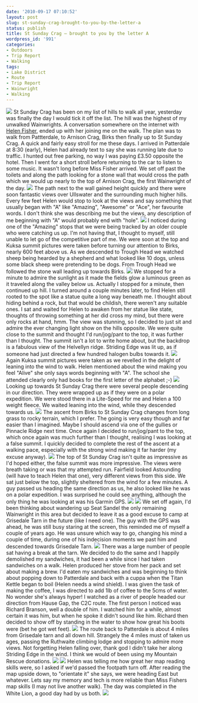 ```yaml
---
date: '2010-09-17 07:10:52'
layout: post
slug: st-sunday-crag-brought-to-you-by-the-letter-a
status: publish
title: St Sunday Crag – brought to you by the letter A
wordpress_id: '991'
categories:
- Outdoors
- Trip Report
- Walking
tags:
- Lake District
- Route
- Trip Report
- Wainwright
- Walking
---
```


[![](http://www.stevenhorner.com/wp-content/uploads/2010/09/St-Sunday-Crag-September-2010-053.jpg)](http://www.stevenhorner.com/wp-content/uploads/2010/09/St-Sunday-Crag-September-2010-053.jpg) St Sunday Crag has been on my list of hills to walk all year, yesterday was finally the day I would tick it off the list. The hill was the highest of my unwalked Wainwrights. A conversation somewhere on the internet with [Helen Fisher](http://helenswonderings.blogspot.com/), ended up with her joining me on the walk. The plan was to walk from Pattterdale, to Arnison Crag, Birks then finally up to St Sunday Crag. A quick and fairly easy stroll for me these days. I arrived in Patterdale at 8:30 (early), Helen had already text to say she was running late due to traffic. I hunted out free parking, no way I was paying £3.50 opposite the hotel. Then I went for a short stroll before returning to the car to listen to some music. It wasn't long before Miss Fisher arrived. We set off past the toilets and along the path looking for a stone wall that would cross the path which we would up nearly to the top of Arnison Crag, the first Wainwright of the day. [![](http://lh6.ggpht.com/_mwiBNuCX3e4/TJKH-53I4SI/AAAAAAAAVD8/klBYyXNm_1o/s400/St%20Sunday%20Crag%20September%202010%20005.JPG)](http://picasaweb.google.com/lh/photo/3SSXZWBwuF6ovOcFEGchdg?feat=embedwebsite) The path next to the wall gained height quickly and there were soon fantastic views over Ullswater and the surrounding much higher hills. Every few feet Helen would stop to look at the views and say something that usually began with "A" like "Amazing", "Awesome" or "Ace", her favourite words. I don't think she was describing me but the views, any description of me beginning with "A" would probably end with "hole". [![](http://lh3.ggpht.com/_mwiBNuCX3e4/TJKK6fZfXWI/AAAAAAAAVFM/SlFa204Hf0g/s400/St%20Sunday%20Crag%20September%202010%20011.JPG)](http://picasaweb.google.com/lh/photo/2zihxoTKCL5AAN3oqCanzw?feat=embedwebsite) I noticed during one of the "Amazing" stops that we were being tracked by an older couple who were catching us up. I'm not having that, I thought to myself, still unable to let go of the competitive part of me. We were soon at the top and Kuksa summit pictures were taken before turning our attention to Birks, nearly 600 feet above us. As we descended to Trough Head we watched sheep being hearded by a shepherd and what looked like 10 dogs, unless some black sheep were pretending to be dogs. From Trough Head we followed the stone wall leading up towards Birks. [![](http://lh3.ggpht.com/_mwiBNuCX3e4/TJKQ8AqAKWI/AAAAAAAAVH0/IlpALs8VFbo/s400/St%20Sunday%20Crag%20September%202010%20025.JPG)](http://picasaweb.google.com/lh/photo/1Xwx9tciMnIyIj9mxwsmpA?feat=embedwebsite) We stopped for a minute to admire the sunlight as it made the fields glow a luminous green as it traveled along the valley below us. Actually I stopped for a minute, then continued up hill. I turned around a couple minutes later, to find Helen still rooted to the spot like a statue quite a long way beneath me. I thought about hiding behind a rock, but that would be childish, there weren't any suitable ones. I sat and waited for Helen to awaken from her statue like state, thoughts of throwing something at her did cross my mind, but there were only rocks at hand, hmm. The view was stunning, so I decided to just sit and admire the ever changing light show on the hills opposite. We were quite close to the summit and thought I'd run/jog/pant to the top, it was further than I thought. The summit isn't a lot to write home about, but the backdrop is a fabulous view of the Helvellyn ridge. Striding Edge was lit up, as if someone had just directed a few hundred halogen bulbs towards it. [![](http://lh5.ggpht.com/_mwiBNuCX3e4/TJKW_tCQgTI/AAAAAAAAVKU/LXmV7K2VKC0/s400/St%20Sunday%20Crag%20September%202010%20038.JPG)](http://picasaweb.google.com/lh/photo/hR_XiAE_7oQPmt9xo3PE4g?feat=embedwebsite) Again Kuksa summit pictures were taken as we revelled in the delight of leaning into the wind to walk. Helen mentioned about the wind making you feel "Alive" she only says words beginning with "A". The school she attended clearly only had books for the first letter of the alphabet ;-) [![](http://lh3.ggpht.com/_mwiBNuCX3e4/TJKXg6flnII/AAAAAAAAVKg/h0ZjEPQjYOo/s400/St%20Sunday%20Crag%20September%202010%20039.JPG)](http://picasaweb.google.com/lh/photo/nLVT3HDN5lzLllgCNsNlRg?feat=embedwebsite) Looking up towards St Sunday Crag there were several people descending in our direction. They were wrapped up as if they were on a polar expedition. We were stood there in a Lite-Speed for me and Helen a 100 weight fleece. We waited leaning into the wind, while they descended towards us. [![](http://lh6.ggpht.com/_mwiBNuCX3e4/TJKfa4dQ5oI/AAAAAAAAVN4/ovaKM0UEQEw/s400/St%20Sunday%20Crag%20September%202010%20056.JPG)](http://picasaweb.google.com/lh/photo/smOfrvdbE-IOl8OFnpRJyw?feat=embedwebsite) The ascent from Birks to St Sunday Crag changes from long grass to rocky terrain, which I prefer. The going is very easy though and far easier than I imagined. Maybe I should ascend via one of the gullies or Pinnacle Ridge next time. Once again I decided to run/jog/pant to the top, which once again was much further than I thought, realising I was looking at a false summit. I quickly decided to complete the rest of the ascent at a walking pace, especially with the strong wind making it far harder (my excuse anyway). [![](http://lh3.ggpht.com/_mwiBNuCX3e4/TJKjDu82eJI/AAAAAAAAVPc/HF3G0T1sWPY/s400/St%20Sunday%20Crag%20September%202010%20064.JPG)](http://picasaweb.google.com/lh/photo/D3UAor39SHFH90ZVrh9v0g?feat=embedwebsite) The top of St Sunday Crag isn't quite as impressive as I'd hoped either, the false summit was more impressive. The views were breath taking or was that my attempted run. Fairfield looked Astounding (will have to teach Helen that one), very different views from this side. We sat just below the top, slightly sheltered from the wind for a few minutes. A guy passed us heading the same direction as us, he also looked like he was on a polar expedition. I was surprised he could see anything, although the only thing he was looking at was his Garmin GPS. [![](http://lh4.ggpht.com/_mwiBNuCX3e4/TJKlgFX558I/AAAAAAAAVQg/M1g7X0IcZss/s400/St%20Sunday%20Crag%20September%202010%20070.JPG)](http://picasaweb.google.com/lh/photo/_hkSML0ZGq__0Lmuo3fGfg?feat=embedwebsite) [![](http://lh4.ggpht.com/_mwiBNuCX3e4/TJKnUW3INII/AAAAAAAAVRQ/wFaRjHmHct8/s400/St%20Sunday%20Crag%20September%202010%20074.JPG)](http://picasaweb.google.com/lh/photo/zYrFgl7BqGIwHvU5opPNUQ?feat=embedwebsite) We set off again, I'd been thinking about wandering up Seat Sandel the only remaining Wainwright in this area but decided to leave it as a good excuse to camp at Grisedale Tarn in the future (like I need one). The guy with the GPS was ahead, he was still busy staring at the screen, this reminded me of myself a couple of years ago. He was unsure which way to go, changing his mind a couple of time, during one of his indecision moments we past him and descended towards Grisedale Tarn. [![](http://lh4.ggpht.com/_mwiBNuCX3e4/TJKoLNGRvkI/AAAAAAAAVRo/kB_fDOdPP4Q/s400/St%20Sunday%20Crag%20September%202010%20076.JPG)](http://picasaweb.google.com/lh/photo/9hmuseP_9rA0leOrTNQhqw?feat=embedwebsite) There was a large number of people sat having a break at the tarn. We decided to do the same and I happily demolished my sandwiches, it had been a while since I had taken sandwiches on a walk. Helen produced her stove from her pack and set about making a brew. I'd eaten my sandwiches and was beginning to think about popping down to Patterdale and back with a cuppa when the Titan Kettle began to boil (Helen needs a wind shield). I was given the task of making the coffee, I was directed to add 1Ib of coffee to the 5cms of water. No wonder she's always hyper! I watched as a river of people headed our direction from Hause Gap, the C2C route. The first person I noticed was Richard Branson, well a double of him. I watched him for a while, almost certain it was him, but when he spoke it didn't sound like him. Richard then decided to show off by standing in the water to show how great his boots were (bet he got wet feet). [![](http://lh3.ggpht.com/_mwiBNuCX3e4/TJKqpyuJNKI/AAAAAAAAVSo/X5rCe7i-zyI/s400/St%20Sunday%20Crag%20September%202010%20081.JPG)](http://picasaweb.google.com/lh/photo/cqQJGJg5q3rDYuDs0OBafg?feat=embedwebsite) The route back to Patterdale is about 4 miles from Grisedale tarn and all down hill. Strangely the 4 miles must of taken us ages, passing the Ruthwaite climbing lodge and stopping to admire more views. Not forgetting Helen falling over, thank god I didn't take her along Striding Edge in the wind. I think we would of been using my Mountain Rescue donations. [![](http://lh4.ggpht.com/_mwiBNuCX3e4/TJKrp3lmPrI/AAAAAAAAVTE/1Umu_TSdK_M/s400/St%20Sunday%20Crag%20September%202010%20083.JPG)](http://picasaweb.google.com/lh/photo/FeCdqyb4n2zdYV_dG0NhRA?feat=embedwebsite) [![](http://lh4.ggpht.com/_mwiBNuCX3e4/TJKNdwWey2I/AAAAAAAAVGQ/NhAswUAMjgk/s400/St%20Sunday%20Crag%20September%202010%20017.JPG)](http://picasaweb.google.com/lh/photo/eeTemSYotIjR_2SoVU0jZQ?feat=embedwebsite) Helen was telling me how great her map reading skills were, so I asked if we'd passed the footpath turn off. After reading the map upside down, to "orientate it" she says, we were heading East but whatever. Lets say my memory and tech is more reliable than Miss Fishers map skills (I may not live another walk). The day was completed in the White Lion, a good day had by us both. [![](http://lh5.ggpht.com/_mwiBNuCX3e4/TJNvX9RW9tI/AAAAAAAAVVU/Aj3yBsJNJC0/s400/St%20Sunday%20Crag%20Map.jpg)](http://picasaweb.google.com/lh/photo/8-PCOvAZh4pXLXBTPBvJSg?feat=embedwebsite)
